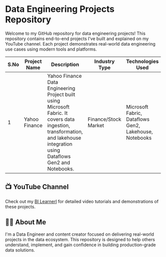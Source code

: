 # Data Engineering Projects Repository

Welcome to my GitHub repository for data engineering projects! This repository contains end-to-end projects I’ve built and explained on my YouTube channel. Each project demonstrates real-world data engineering use cases using modern tools and platforms.

| S.No | Project Name     | Description                                                                 | Industry Type     | Technologies Used                             | Level     | Repo Link                |
|------|------------------|-----------------------------------------------------------------------------|-------------------|-----------------------------------------------|-----------|-------------------------------|
| 1    | Yahoo Finance    | Yahoo Finance Data Engineering Project built using Microsoft Fabric. It covers data ingestion, transformation, and lakehouse integration using Dataflows Gen2 and Notebooks. | Finance/Stock Market | Microsoft Fabric, Dataflows Gen2, Lakehouse, Notebooks | Intermediate | [...](link-to-project-1) |

## 📺 YouTube Channel

Check out my [BI Learnerl](https://www.youtube.com/@bilearner) for detailed video tutorials and demonstrations of these projects.

## 🙋‍♂️ About Me

I'm a Data Engineer and content creator focused on delivering real-world projects in the data ecosystem. This repository is designed to help others understand, implement, and gain confidence in building production-grade data solutions.
